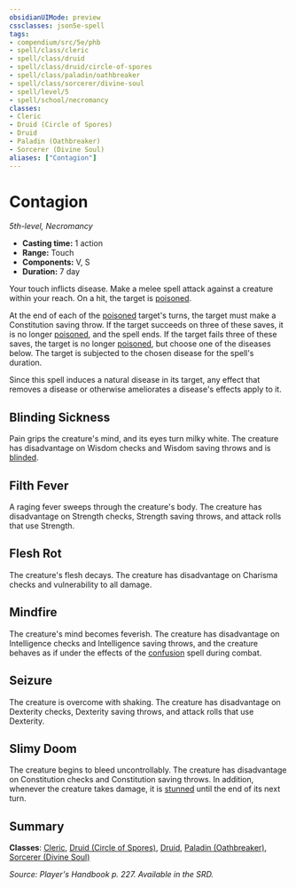 ```yaml
---
obsidianUIMode: preview
cssclasses: json5e-spell
tags:
- compendium/src/5e/phb
- spell/class/cleric
- spell/class/druid
- spell/class/druid/circle-of-spores
- spell/class/paladin/oathbreaker
- spell/class/sorcerer/divine-soul
- spell/level/5
- spell/school/necromancy
classes:
- Cleric
- Druid (Circle of Spores)
- Druid
- Paladin (Oathbreaker)
- Sorcerer (Divine Soul)
aliases: ["Contagion"]
---
```

# Contagion
*5th-level, Necromancy*  

- **Casting time:** 1 action
- **Range:** Touch
- **Components:** V, S
- **Duration:** 7 day

Your touch inflicts disease. Make a melee spell attack against a creature within your reach. On a hit, the target is [poisoned](4-Resources/Compendium/rules/conditions.md#poisoned).

At the end of each of the [poisoned](4-Resources/Compendium/rules/conditions.md#poisoned) target's turns, the target must make a Constitution saving throw. If the target succeeds on three of these saves, it is no longer [poisoned](4-Resources/Compendium/rules/conditions.md#poisoned), and the spell ends. If the target fails three of these saves, the target is no longer [poisoned](4-Resources/Compendium/rules/conditions.md#poisoned), but choose one of the diseases below. The target is subjected to the chosen disease for the spell's duration.

Since this spell induces a natural disease in its target, any effect that removes a disease or otherwise ameliorates a disease's effects apply to it.

## Blinding Sickness

Pain grips the creature's mind, and its eyes turn milky white. The creature has disadvantage on Wisdom checks and Wisdom saving throws and is [blinded](4-Resources/Compendium/rules/conditions.md#blinded).

## Filth Fever

A raging fever sweeps through the creature's body. The creature has disadvantage on Strength checks, Strength saving throws, and attack rolls that use Strength.

## Flesh Rot

The creature's flesh decays. The creature has disadvantage on Charisma checks and vulnerability to all damage.

## Mindfire

The creature's mind becomes feverish. The creature has disadvantage on Intelligence checks and Intelligence saving throws, and the creature behaves as if under the effects of the [confusion](4-Resources/Compendium/spells/confusion.md) spell during combat.

## Seizure

The creature is overcome with shaking. The creature has disadvantage on Dexterity checks, Dexterity saving throws, and attack rolls that use Dexterity.

## Slimy Doom

The creature begins to bleed uncontrollably. The creature has disadvantage on Constitution checks and Constitution saving throws. In addition, whenever the creature takes damage, it is [stunned](4-Resources/Compendium/rules/conditions.md#stunned) until the end of its next turn.

## Summary

**Classes**: [Cleric](4-Resources/Compendium/classes/cleric.md), [Druid (Circle of Spores)](4-Resources/Compendium/classes/druid-circle-of-spores-tce.md), [Druid](4-Resources/Compendium/classes/druid.md), [Paladin (Oathbreaker)](4-Resources/Compendium/classes/paladin-oathbreaker.md), [Sorcerer (Divine Soul)](4-Resources/Compendium/classes/sorcerer-divine-soul-xge.md)

*Source: Player's Handbook p. 227. Available in the SRD.*